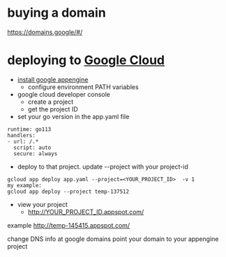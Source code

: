   # buying a domain

https://domains.google/#/

# deploying to [Google Cloud](https://cloud.google.com/)
- [install google appengine](https://cloud.google.com/appengine/docs/go/download)
  - configure environment PATH variables
- google cloud developer console
  - create a project
  - get the project ID
- set your go version in the app.yaml file

```
runtime: go113
handlers:
- url: /.*
  script: auto
  secure: always
```
- deploy to that project. update --project with your project-id
```
gcloud app deploy app.yaml --project=<YOUR_PROJECT_ID>  -v 1
my example:
gcloud app deploy --project temp-137512
```
- view your project
  - http://YOUR_PROJECT_ID.appspot.com/


example
http://temp-145415.appspot.com/


change DNS info at google domains
point your domain to your appengine project
